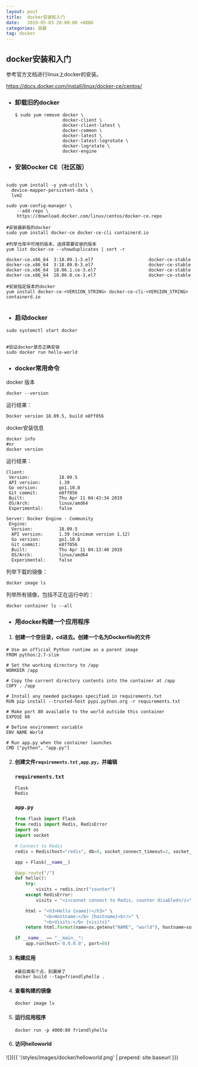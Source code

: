 ```yaml
---
layout: post
title:  docker安装和入门
date:   2019-05-03 20:00:00 +0800
categories: 容器
tag: docker
---
```




## docker安装和入门



参考官方文档进行linux上docker的安装。

https://docs.docker.com/install/linux/docker-ce/centos/



- ### 卸载旧的docker

  ```shell
  $ sudo yum remove docker \
                    docker-client \
                    docker-client-latest \
                    docker-common \
                    docker-latest \
                    docker-latest-logrotate \
                    docker-logrotate \
                    docker-engine
  ```

- ### 安装Docker CE（社区版）

```shell

sudo yum install -y yum-utils \
  device-mapper-persistent-data \
  lvm2
  
sudo yum-config-manager \
    --add-repo \
    https://download.docker.com/linux/centos/docker-ce.repo 
    
#安装最新版的docker    
sudo yum install docker-ce docker-ce-cli containerd.io

#列举仓库中可用的版本，选择需要安装的版本
yum list docker-ce --showduplicates | sort -r

docker-ce.x86_64  3:18.09.1-3.el7                     docker-ce-stable
docker-ce.x86_64  3:18.09.0-3.el7                     docker-ce-stable
docker-ce.x86_64  18.06.1.ce-3.el7                    docker-ce-stable
docker-ce.x86_64  18.06.0.ce-3.el7                    docker-ce-stable

#安装指定版本的docker 
yum install docker-ce-<VERSION_STRING> docker-ce-cli-<VERSION_STRING> containerd.io
  
```

- ### 启动docker

```shell
sudo systemctl start docker


#验证docker是否正确安装
sudo docker run hello-world

```



- ### docker常用命令

docker 版本

```shell
docker --version
```

运行结果：

```
Docker version 18.09.5, build e8ff056
```

docker安装信息

```shell
docker info
#or
docker version

```

运行结果：

```
Client:
 Version:           18.09.5
 API version:       1.39
 Go version:        go1.10.8
 Git commit:        e8ff056
 Built:             Thu Apr 11 04:43:34 2019
 OS/Arch:           linux/amd64
 Experimental:      false

Server: Docker Engine - Community
 Engine:
  Version:          18.09.5
  API version:      1.39 (minimum version 1.12)
  Go version:       go1.10.8
  Git commit:       e8ff056
  Built:            Thu Apr 11 04:13:40 2019
  OS/Arch:          linux/amd64
  Experimental:     false

```

列举下载的镜像：

```shell
docker image ls
```



列举所有镜像，包括不正在运行中的：

```shell
docker container ls --all
```



- ### 用docker构建一个应用程序





1. #### 创建一个空目录，cd进去。创建一个名为Dockerfile的文件



```shell
# Use an official Python runtime as a parent image
FROM python:2.7-slim

# Set the working directory to /app
WORKDIR /app

# Copy the current directory contents into the container at /app
COPY . /app

# Install any needed packages specified in requirements.txt
RUN pip install --trusted-host pypi.python.org -r requirements.txt

# Make port 80 available to the world outside this container
EXPOSE 80

# Define environment variable
ENV NAME World

# Run app.py when the container launches
CMD ["python", "app.py"]
```

2. #### 创建文件`requirements.txt` ,`app.py`，并编辑

   ### `requirements.txt`

   ```
   Flask
   Redis
   ```

   ### `app.py`

   ```python
   from flask import Flask
   from redis import Redis, RedisError
   import os
   import socket
   
   # Connect to Redis
   redis = Redis(host="redis", db=0, socket_connect_timeout=2, socket_timeout=2)
   
   app = Flask(__name__)
   
   @app.route("/")
   def hello():
       try:
           visits = redis.incr("counter")
       except RedisError:
           visits = "<i>cannot connect to Redis, counter disabled</i>"
   
       html = "<h3>Hello {name}!</h3>" \
              "<b>Hostname:</b> {hostname}<br/>" \
              "<b>Visits:</b> {visits}"
       return html.format(name=os.getenv("NAME", "world"), hostname=socket.gethostname(), visits=visits)
   
   if __name__ == "__main__":
       app.run(host='0.0.0.0', port=80)
   ```

3. #### 构建应用

   ```shell
   #最后面有个点，别漏掉了
   docker build --tag=friendlyhello .
   ```

4. #### 查看构建的镜像

   ```
   docker image ls
   ```

   

5. #### 运行应用程序

   ```shell
   docker run -p 4000:80 friendlyhello
   ```



6. #### 访问helloworld

![]({{ '/styles/images/docker/helloworld.png' | prepend: site.baseurl }})
